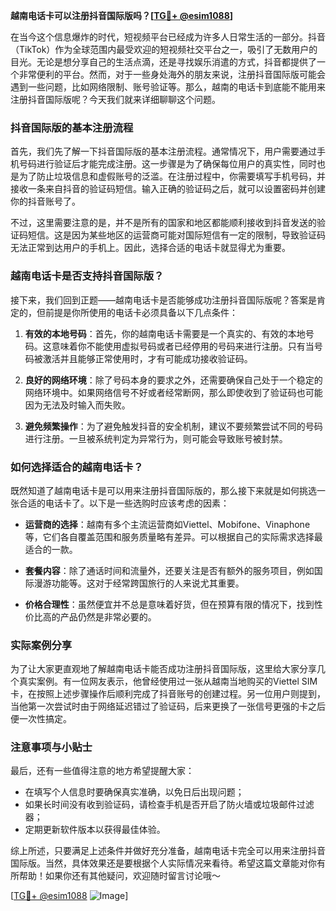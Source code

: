 **越南电话卡可以注册抖音国际版吗？[[TG💪+ @esim1088](https://t.me/s/esim1088)]**

在当今这个信息爆炸的时代，短视频平台已经成为许多人日常生活的一部分。抖音（TikTok）作为全球范围内最受欢迎的短视频社交平台之一，吸引了无数用户的目光。无论是想分享自己的生活点滴，还是寻找娱乐消遣的方式，抖音都提供了一个非常便利的平台。然而，对于一些身处海外的朋友来说，注册抖音国际版可能会遇到一些问题，比如网络限制、账号验证等。那么，越南的电话卡到底能不能用来注册抖音国际版呢？今天我们就来详细聊聊这个问题。

### 抖音国际版的基本注册流程

首先，我们先了解一下抖音国际版的基本注册流程。通常情况下，用户需要通过手机号码进行验证后才能完成注册。这一步骤是为了确保每位用户的真实性，同时也是为了防止垃圾信息和虚假账号的泛滥。在注册过程中，你需要填写手机号码，并接收一条来自抖音的验证码短信。输入正确的验证码之后，就可以设置密码并创建你的抖音账号了。

不过，这里需要注意的是，并不是所有的国家和地区都能顺利接收到抖音发送的验证码短信。这是因为某些地区的运营商可能对国际短信有一定的限制，导致验证码无法正常到达用户的手机上。因此，选择合适的电话卡就显得尤为重要。

### 越南电话卡是否支持抖音国际版？

接下来，我们回到正题——越南电话卡是否能够成功注册抖音国际版呢？答案是肯定的，但前提是你所使用的电话卡必须具备以下几点条件：

1. **有效的本地号码**：首先，你的越南电话卡需要是一个真实的、有效的本地号码。这意味着你不能使用虚拟号码或者已经停用的号码来进行注册。只有当号码被激活并且能够正常使用时，才有可能成功接收验证码。

2. **良好的网络环境**：除了号码本身的要求之外，还需要确保自己处于一个稳定的网络环境中。如果网络信号不好或者经常断网，那么即使收到了验证码也可能因为无法及时输入而失败。

3. **避免频繁操作**：为了避免触发抖音的安全机制，建议不要频繁尝试不同的号码进行注册。一旦被系统判定为异常行为，则可能会导致账号被封禁。

### 如何选择适合的越南电话卡？

既然知道了越南电话卡是可以用来注册抖音国际版的，那么接下来就是如何挑选一张合适的电话卡了。以下是一些选购时应该考虑的因素：

- **运营商的选择**：越南有多个主流运营商如Viettel、Mobifone、Vinaphone等，它们各自覆盖范围和服务质量略有差异。可以根据自己的实际需求选择最适合的一款。
  
- **套餐内容**：除了通话时间和流量外，还要关注是否有额外的服务项目，例如国际漫游功能等。这对于经常跨国旅行的人来说尤其重要。

- **价格合理性**：虽然便宜并不总是意味着好货，但在预算有限的情况下，找到性价比高的产品仍然是非常必要的。

### 实际案例分享

为了让大家更直观地了解越南电话卡能否成功注册抖音国际版，这里给大家分享几个真实案例。有一位网友表示，他曾经使用过一张从越南当地购买的Viettel SIM卡，在按照上述步骤操作后顺利完成了抖音账号的创建过程。另一位用户则提到，当他第一次尝试时由于网络延迟错过了验证码，后来更换了一张信号更强的卡之后便一次性搞定。

### 注意事项与小贴士

最后，还有一些值得注意的地方希望提醒大家：

- 在填写个人信息时要确保真实准确，以免日后出现问题；
- 如果长时间没有收到验证码，请检查手机是否开启了防火墙或垃圾邮件过滤器；
- 定期更新软件版本以获得最佳体验。

综上所述，只要满足上述条件并做好充分准备，越南电话卡完全可以用来注册抖音国际版。当然，具体效果还是要根据个人实际情况来看待。希望这篇文章能对你有所帮助！如果你还有其他疑问，欢迎随时留言讨论哦～

[[TG💪+ @esim1088](https://t.me/s/esim1088) ![Image](https://i.postimg.cc/4NQfJmqS/Snipaste-2025-05-13-00-14-12.png)]